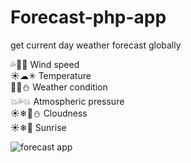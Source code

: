 # Forecast-php-app
get current day weather forecast globally

💦💮💭 Wind speed <br>
☀☁✳ Temperature <br>
🔆🔅⛄ Weather condition <br>
💥💦💥 Atmospheric pressure <br>
☀❄🔅⛄ Cloudness <br>
☀❄🔅 Sunrise <br>

![forecast app](https://github.com/Emm-Anuel100/Forecast-php-app/assets/125787874/ec69bfcb-feb4-4787-899d-0c05fc627c1d)
